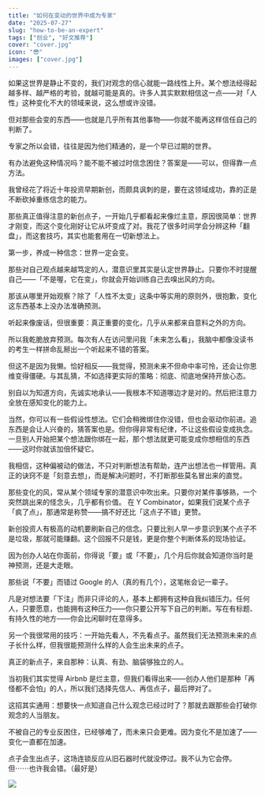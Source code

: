 ```yaml
---
title: "如何在变动的世界中成为专家"
date: "2025-07-27"
slug: "how-to-be-an-expert"
tags: ["创业", "好文推荐"]
cover: "cover.jpg"
icon: "😎"
images: ["cover.jpg"]
---
```

如果这世界是静止不变的，我们对观念的信心就能一路线性上升。某个想法经得起越多样、越严格的考验，就越可能是真的。许多人其实默默相信这一点——对「人性」这种变化不大的领域来说，这么想或许没错。



但对那些会变的东西——也就是几乎所有其他事物——你就不能再这样信任自己的判断了。



专家之所以会错，往往是因为他们精通的，是一个早已过期的世界。



有办法避免这种情况吗？能不能不被过时信念困住？答案是——可以，但得靠一点方法。



我曾经花了将近十年投资早期新创，而颇具讽刺的是，要在这领域成功，靠的正是不断砍掉重练信念的能力。



那些真正值得注意的新创点子，一开始几乎都看起来像烂主意，原因很简单：世界才刚变，而这个变化刚好让它从坏变成了对。我花了很多时间学会分辨这种「翻盘」，而这套技巧，其实也能套用在一切新想法上。



第一步，养成一种信念：世界一定会变。



那些对自己观点越来越笃定的人，潜意识里其实是认定世界静止。只要你不时提醒自己——「不是喔，它在变」，你就会开始训练自己去嗅出风的方向。



那该从哪里开始观察？除了「人性不太变」这条中等实用的原则外，很抱歉，变化这东西基本上没办法准确预测。



听起来像废话，但很重要：真正重要的变化，几乎从来都来自意料之外的方向。



所以我乾脆放弃预测。每次有人在访问里问我「未来怎么看」，我脑中都像没读书的考生一样拼命乱掰出一个听起来不错的答案。



但这不是因为我懒。恰好相反——我觉得，预测未来不但命中率可怜，还会让你思维变得僵硬。与其乱猜，不如选择更实际的策略：彻底、彻底地保持开放心态。



别自以为知道方向，先诚实地承认——我根本不知道哪边才是对的。然后把注意力全放在感知变化的能力上。



当然，你可以有一些假设性想法。它们会稍微绑住你没错，但也会驱动你前进。追东西是会让人兴奋的，猜答案也是。但你得非常有纪律，不让这些假设变成执念。
一旦别人开始把某个想法跟你绑在一起，那个想法就更可能变成你想相信的东西——这时你就该加倍怀疑它。



我相信，这种偏被动的做法，不只对判断想法有帮助，连产出想法也一样管用。真正的诀窍不是「刻意去想」，而是解决问题时，不打断那些莫名冒出来的直觉。



那些变化的风，常从某个领域专家的潜意识中吹出来。只要你对某件事够熟，一个突然跳出来的怪念头，几乎都有价值。
在 Y Combinator，如果我们说某个点子「疯了点」，那通常是称赞——搞不好还比「这点子不错」更赞。



新创投资人有极高的动机要刷新自己的信念。只要比别人早一步意识到某个点子不是垃圾，那就可能赚翻。这个回报不只是钱，更是你整个判断体系的现场验证。



因为创办人站在你面前，你得说「要」或「不要」，几个月后你就会知道你当时是神预测，还是大走眼。



那些说「不要」而错过 Google 的人（真的有几个），这笔帐会记一辈子。



凡是对想法要「下注」而非只评论的人，基本上都拥有这种自我纠错压力。任何人，只要愿意，也能拥有这种压力——你只要公开写下自己的判断。写在有标题、有持久性的地方——你会比闲聊时在意得多。



另一个我很常用的技巧：一开始先看人，不先看点子。虽然我们无法预测未来的点子长什么样，但我很能预测什么样的人会生出未来的点子。



真正的新点子，来自那种：认真、有劲、脑袋够独立的人。



当初我们其实觉得 Airbnb 是烂主意，但我们看得出来——创办人他们是那种「再怪都不会怕」的人，所以我们选择先信人、再信点子，最后押对了。



这招其实通用：想要快一点知道自己什么观念已经过时了？那就去跟那些会打破你观念的人当朋友。



不被自己的专业反困住，已经够难了，而未来只会更难。因为变化不是加速了——变化一直都在加速。



点子会生出点子，这场连锁反应从旧石器时代就没停过。我不认为它会停。
但⋯⋯也许我会错。（最好是）




![](https://prod-files-secure.s3.us-west-2.amazonaws.com/112d0858-5090-4d34-a606-b75eb8d65fd2/46476355-9cf3-4e99-9b7a-3531bc426380/1000202064.png?X-Amz-Algorithm=AWS4-HMAC-SHA256&X-Amz-Content-Sha256=UNSIGNED-PAYLOAD&X-Amz-Credential=ASIAZI2LB466V4QXZQ6H%2F20251013%2Fus-west-2%2Fs3%2Faws4_request&X-Amz-Date=20251013T053422Z&X-Amz-Expires=3600&X-Amz-Security-Token=IQoJb3JpZ2luX2VjEJP%2F%2F%2F%2F%2F%2F%2F%2F%2F%2FwEaCXVzLXdlc3QtMiJGMEQCIDNn%2BfJWnTMbahSTI7kW9E8%2F6cmZ26kl1lqTJULrC2YpAiB75p3pC8V3uEq%2BDYvHP4S0%2Bf3ArCJokhrG7ABKU8cJNSr%2FAwg8EAAaDDYzNzQyMzE4MzgwNSIMtkffwH%2FbGpBiJLZnKtwDoBi8WKohR4R4D1wRwpOI55409dPqXvO7ywqXap5d3rqh%2F065tqpBXvLcHcRz3Qi8fs4lt%2BBx9CC5gws9CsBRoXgl82bTe%2BB5dLG5LL8eNsm73mgyor2yJkWSRoppwqihPrmIMgH5Y0kYt81geZIaQQQOYOF1%2FbFrkBJqasqPl3HHvHNa9gm0J8fD%2BPt957S1pOuTEHtkpACdP5RSKE81WHPvT3AdbLF9sNY3ScabNXCtlsefTqri8kQ0KAAi6U246FXFcHj4oU01%2FFr6zZZPK0AlOf19Va%2FKCc2zsZIEG6oKUngrfbY52kjIiUZfU7WDaVfT9ISwSjFN4RtuXM302pTx852G3%2BogTkT0o00rSCdqHDlZsLfhf%2BfSLUJuuBJaAuIrehVc%2F0g%2BStrLVh2R3ZXBsRuEifzWWg%2FZrUf5QVpClIf%2FGvwH5U7hTWaBAdMDwMMmZ16sYtZOC8qtalODrN3mrKw7jNT6f3OR6%2B0P0oMjm5Ci35bDXsP8MRDREQKlbll4Fzi33Yic%2FDt0mJYI3jFn63Oez3QtqvZfx9nQ47JgW05AlkWhLUH5lZCNZqajW6ULc0%2BIkmvbJ4imiBYxWzUl%2BiJkEjoHzpCz6aWgyTLrZdio%2FQM0obzWrT4whtOxxwY6pgHi9RplypSsFsql6EDd0uCVtPF%2BPxRhc1xTqafiFKi%2BpB078OSxuaHNpTMpOFjpL%2FI%2BnzjmyTvQw3CkppWmFqFhqrb%2Bb0Pjisp2SP53RfJz3DUk2O1HVi9a6MTzJBvBzpub2IJ7eQBSeEHRcqC8EtEJ2xCgzoIkN1R7y4I44BkC9MF%2B0o3MybSjSyvQwqBKuPc8LPvDeGY%2FWJfewaPZlOYYLfrWAIkr&X-Amz-Signature=b5f560e8679d945b4a34d7d024e04b7f90c596e424a5fd1b40e7fc6a1f4f0abc&X-Amz-SignedHeaders=host&x-amz-checksum-mode=ENABLED&x-id=GetObject)

